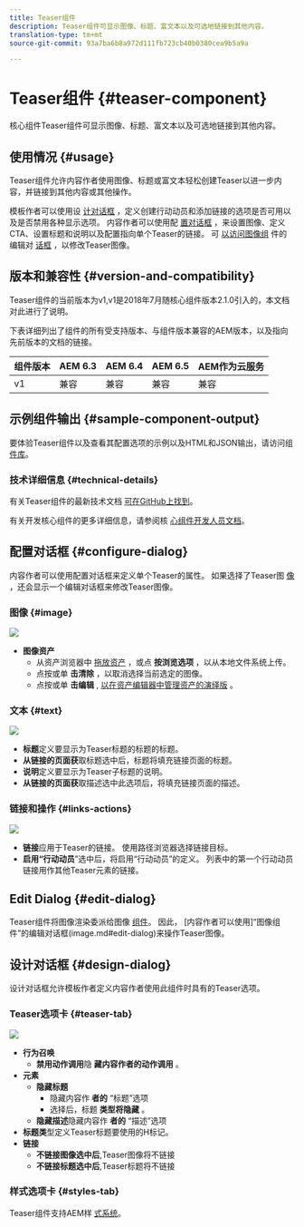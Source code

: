 ```yaml
---
title: Teaser组件
description: Teaser组件可显示图像、标题、富文本以及可选地链接到其他内容。
translation-type: tm+mt
source-git-commit: 93a7ba6b8a972d111fb723cb40b0380cea9b5a9a

---
```



# Teaser组件 {#teaser-component}

核心组件Teaser组件可显示图像、标题、富文本以及可选地链接到其他内容。

## 使用情况 {#usage}

Teaser组件允许内容作者使用图像、标题或富文本轻松创建Teaser以进一步内容，并链接到其他内容或其他操作。

模板作者可以使用设 [计对话框](#design-dialog) ，定义创建行动动员和添加链接的选项是否可用以及是否禁用各种显示选项。 内容作者可以使用配 [置对话框](#configure-dialog) ，来设置图像、定义CTA、设置标题和说明以及配置指向单个Teaser的链接。 可 [以访问图像组](image.md#edit-dialog) 件的编辑对 [话框](image.md) ，以修改Teaser图像。

## 版本和兼容性 {#version-and-compatibility}

Teaser组件的当前版本为v1,v1是2018年7月随核心组件版本2.1.0引入的，本文档对此进行了说明。

下表详细列出了组件的所有受支持版本、与组件版本兼容的AEM版本，以及指向先前版本的文档的链接。

| 组件版本 | AEM 6.3 | AEM 6.4 | AEM 6.5 | AEM作为云服务 |
|---|---|---|---|---|
| v1 | 兼容 | 兼容 | 兼容 | 兼容 |

## 示例组件输出 {#sample-component-output}

要体验Teaser组件以及查看其配置选项的示例以及HTML和JSON输出，请访问组 [件库](https://adobe.com/go/aem_cmp_library_teaser)。

### 技术详细信息 {#technical-details}

有关Teaser组件的最新技术文档 [可在GitHub上找到](https://adobe.com/go/aem_cmp_tech_teaser_v1)。

有关开发核心组件的更多详细信息，请参阅核 [心组件开发人员文档](/help/developing/overview.md)。

## 配置对话框 {#configure-dialog}

内容作者可以使用配置对话框来定义单个Teaser的属性。 如果选择了Teaser图 [像](#edit-dialog) ，还会显示一个编辑对话框来修改Teaser图像。

### 图像 {#image}

![](/help/assets/screen_shot_2018-07-03at104125.png)

* **图像资产**
   * 从资产浏览器中 [拖放资产](https://docs.adobe.com/content/help/en/experience-manager-cloud-service/sites/authoring/fundamentals/environment-tools.html) ，或点 **按浏览选项** ，以从本地文件系统上传。
   * 点按或单 **击清除** ，以取消选择当前选定的图像。
   * 点按或单 **击编辑** , [以在资产编辑器中管理资产的演绎版](https://docs.adobe.com/content/help/en/experience-manager-cloud-service/assets/manage/manage-digital-assets.html) 。

### 文本 {#text}

![](/help/assets/screen_shot_2018-07-03at104138.png)

* **标题**&#x200B;定义要显示为Teaser标题的标题的标题。
* **从链接的页面获**&#x200B;取标题选中后，标题将填充链接页面的标题。
* **说明**&#x200B;定义要显示为Teaser子标题的说明。
* **从链接的页面获**&#x200B;取描述选中此选项后，将填充链接页面的描述。

### 链接和操作 {#links-actions}

![](/help/assets/screen_shot_2018-07-03at104146.png)

* **链接**&#x200B;应用于Teaser的链接。 使用路径浏览器选择链接目标。
* **启用“行动动员**”选中后，将启用“行动动员”的定义。 列表中的第一个行动动员链接用作其他Teaser元素的链接。

## Edit Dialog {#edit-dialog}

Teaser组件将图像渲染委派给图像 [组件](image.md)。 因此， [内容作者可以使用]“图像组件”的编辑对话框(image.md#edit-dialog)来操作Teaser图像。

## 设计对话框 {#design-dialog}

设计对话框允许模板作者定义内容作者使用此组件时具有的Teaser选项。

### Teaser选项卡 {#teaser-tab}

![](/help/assets/screen_shot_2018-07-03at105958.png)

* **行为召唤**
   * **禁用动作调用**&#x200B;隐 **藏内容作者的动作调用** 。
* **元素**
   * **隐藏标题**
      * 隐藏内容作 **者的** “标题”选项
      * 选择后，标题 **类型将隐藏** 。
   * **隐藏描述**&#x200B;隐藏内容作 **者的** “描述”选项
* **标题类**&#x200B;型定义Teaser标题要使用的H标记。
* **链接**
   * **不链接图像选中后**,Teaser图像将不链接
   * **不链接标题选中后**,Teaser标题将不链接

### 样式选项卡 {#styles-tab}

Teaser组件支持AEM样 [式系统](/help/get-started/authoring.md#component-styling)。
